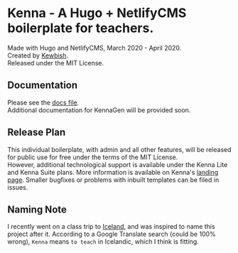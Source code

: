 # Kenna - A Hugo + NetlifyCMS boilerplate for teachers.
Made with Hugo and NetlifyCMS, March 2020 - April 2020.  
Created by [Kewbish](https://github.com/kewbish).  
Released under the MIT License.  
## Documentation
Please see the [docs file](kenna-docs.md).  
Additional documentation for KennaGen will be provided soon. 
## Release Plan
This individual boilerplate, with admin and all other features, will be released for public use for free under the terms of the MIT License.  
However, additional technological support is available under the Kenna Lite and Kenna Suite plans. More information is available on Kenna's [landing page](https://kewbish.github.io/kenna).
Smaller bugfixes or problems with inbuilt templates can be filed in issues.  
## Naming Note
I recently went on a class trip to [Iceland](http://inspiredbyiceland.com/), and was inspired to name this project after it. According to a Google Translate search (could be 100% wrong), `Kenna` means `to teach` in Icelandic, which I think is fitting.  
